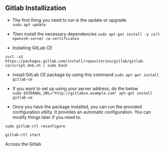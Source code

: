 ## Gitlab Installization  
  
  * The first thing you need to run is the update or upgrade.  
 ```sudo apt update```
 
 * Then install the necessary dependencies
 ``` sudo apt-get install -y curl openssh-server ca-certificates ```

* Installing GitLab CE
 
``` curl -sS https://packages.gitlab.com/install/repositories/gitlab/gitlab-ce/script.deb.sh | sudo bash ``` 
 * install GitLab CE package by using this command
 ``` sudo apt-get install gitlab-ce ``` 
 
 * If you want to set up using your server address, do the below    
  ``` sudo EXTERNAL_URL="http://gitlabce.example.com" apt-get install gitlab-ce ```

  * Once you have the package installed, you can run the provided configuration
utility. It provides an automatic configuration. You can modify things later if you
need to.

``` sudo gitlab-ctl reconfigure ```

``` gitlab-ctl start ```

 
 Access the Gitlab 
 
